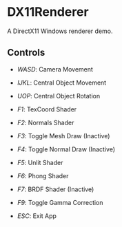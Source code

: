 # DX11Renderer

A DirectX11 Windows renderer demo.

## Controls

 - *WASD*:	Camera Movement
 - *IJKL*:	Central Object Movement
 - *UOP*:	Central Object Rotation 

 - *F1*:	TexCoord Shader
 - *F2*:	Normals Shader
 - *F3*:	Toggle Mesh Draw (Inactive)
 - *F4*:	Toggle Normal Draw (Inactive)
 
 - *F5*:	Unlit Shader
 - *F6*:	Phong Shader
 - *F7*:	BRDF Shader (Inactive)

 - *F9*:	Toggle Gamma Correction

 - *ESC*:	Exit App